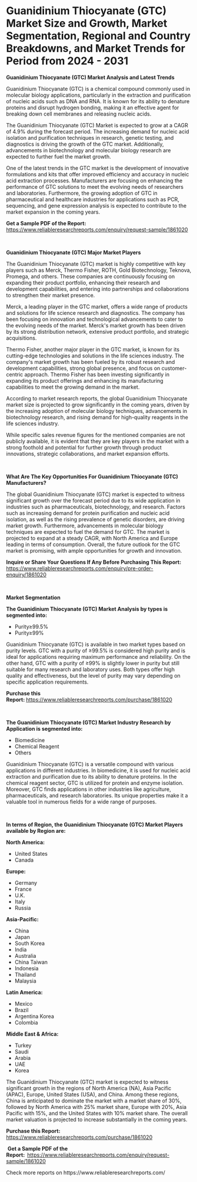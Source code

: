 <p><h1>Guanidinium Thiocyanate (GTC) Market Size and Growth, Market Segmentation, Regional and Country Breakdowns, and Market Trends for Period from 2024 -  2031</h1></p><p><strong>Guanidinium Thiocyanate (GTC) Market Analysis and Latest Trends</strong></p>
<p><p>Guanidinium Thiocyanate (GTC) is a chemical compound commonly used in molecular biology applications, particularly in the extraction and purification of nucleic acids such as DNA and RNA. It is known for its ability to denature proteins and disrupt hydrogen bonding, making it an effective agent for breaking down cell membranes and releasing nucleic acids.</p><p>The Guanidinium Thiocyanate (GTC) Market is expected to grow at a CAGR of 4.9% during the forecast period. The increasing demand for nucleic acid isolation and purification techniques in research, genetic testing, and diagnostics is driving the growth of the GTC market. Additionally, advancements in biotechnology and molecular biology research are expected to further fuel the market growth.</p><p>One of the latest trends in the GTC market is the development of innovative formulations and kits that offer improved efficiency and accuracy in nucleic acid extraction processes. Manufacturers are focusing on enhancing the performance of GTC solutions to meet the evolving needs of researchers and laboratories. Furthermore, the growing adoption of GTC in pharmaceutical and healthcare industries for applications such as PCR, sequencing, and gene expression analysis is expected to contribute to the market expansion in the coming years.</p></p>
<p><strong>Get a Sample PDF of the Report:&nbsp;</strong> <a href="https://www.reliableresearchreports.com/enquiry/request-sample/1861020">https://www.reliableresearchreports.com/enquiry/request-sample/1861020</a></p>
<p>&nbsp;</p>
<p><strong>Guanidinium Thiocyanate (GTC) Major Market Players</strong></p>
<p><p>The Guanidinium Thiocyanate (GTC) market is highly competitive with key players such as Merck, Thermo Fisher, ROTH, Gold Biotechnology, Teknova, Promega, and others. These companies are continuously focusing on expanding their product portfolio, enhancing their research and development capabilities, and entering into partnerships and collaborations to strengthen their market presence.</p><p>Merck, a leading player in the GTC market, offers a wide range of products and solutions for life science research and diagnostics. The company has been focusing on innovation and technological advancements to cater to the evolving needs of the market. Merck's market growth has been driven by its strong distribution network, extensive product portfolio, and strategic acquisitions.</p><p>Thermo Fisher, another major player in the GTC market, is known for its cutting-edge technologies and solutions in the life sciences industry. The company's market growth has been fueled by its robust research and development capabilities, strong global presence, and focus on customer-centric approach. Thermo Fisher has been investing significantly in expanding its product offerings and enhancing its manufacturing capabilities to meet the growing demand in the market.</p><p>According to market research reports, the global Guanidinium Thiocyanate market size is projected to grow significantly in the coming years, driven by the increasing adoption of molecular biology techniques, advancements in biotechnology research, and rising demand for high-quality reagents in the life sciences industry.</p><p>While specific sales revenue figures for the mentioned companies are not publicly available, it is evident that they are key players in the market with a strong foothold and potential for further growth through product innovations, strategic collaborations, and market expansion efforts.</p></p>
<p>&nbsp;</p>
<p><strong>What Are The Key Opportunities For Guanidinium Thiocyanate (GTC) Manufacturers?</strong></p>
<p><p>The global Guanidinium Thiocyanate (GTC) market is expected to witness significant growth over the forecast period due to its wide application in industries such as pharmaceuticals, biotechnology, and research. Factors such as increasing demand for protein purification and nucleic acid isolation, as well as the rising prevalence of genetic disorders, are driving market growth. Furthermore, advancements in molecular biology techniques are expected to fuel the demand for GTC. The market is projected to expand at a steady CAGR, with North America and Europe leading in terms of consumption. Overall, the future outlook for the GTC market is promising, with ample opportunities for growth and innovation.</p></p>
<p><strong>Inquire or Share Your Questions If Any Before Purchasing This Report:</strong> <a href="https://www.reliableresearchreports.com/enquiry/pre-order-enquiry/1861020">https://www.reliableresearchreports.com/enquiry/pre-order-enquiry/1861020</a></p>
<p>&nbsp;</p>
<p><strong>Market Segmentation</strong></p>
<p><strong>The Guanidinium Thiocyanate (GTC) Market Analysis by types is segmented into:</strong></p>
<p><ul><li>Purity≥99.5%</li><li>Purity≥99%</li></ul></p>
<p><p>Guanidinium Thiocyanate (GTC) is available in two market types based on purity levels. GTC with a purity of ≥99.5% is considered high purity and is ideal for applications requiring maximum performance and reliability. On the other hand, GTC with a purity of ≥99% is slightly lower in purity but still suitable for many research and laboratory uses. Both types offer high quality and effectiveness, but the level of purity may vary depending on specific application requirements.</p></p>
<p><strong>Purchase this Report:&nbsp;</strong><a href="https://www.reliableresearchreports.com/purchase/1861020">https://www.reliableresearchreports.com/purchase/1861020</a></p>
<p>&nbsp;</p>
<p><strong>The Guanidinium Thiocyanate (GTC) Market Industry Research by Application is segmented into:</strong></p>
<p><ul><li>Biomedicine</li><li>Chemical Reagent</li><li>Others</li></ul></p>
<p><p>Guanidinium Thiocyanate (GTC) is a versatile compound with various applications in different industries. In biomedicine, it is used for nucleic acid extraction and purification due to its ability to denature proteins. In the chemical reagent sector, GTC is utilized for protein and enzyme isolation. Moreover, GTC finds applications in other industries like agriculture, pharmaceuticals, and research laboratories. Its unique properties make it a valuable tool in numerous fields for a wide range of purposes.</p></p>
<p>&nbsp;</p>
<p><strong>In terms of Region, the Guanidinium Thiocyanate (GTC) Market Players available by Region are:</strong></p>
<p>
    <p> <strong> North America: </strong>
        <ul>
            <li>United States</li>
            <li>Canada</li>
        </ul>
        </p> 
    <p> <strong> Europe: </strong>
        <ul>
            <li>Germany</li>
            <li>France</li>
            <li>U.K.</li>
            <li>Italy</li>
            <li>Russia</li>
        </ul>
        </p> 
    <p> <strong> Asia-Pacific: </strong>
        <ul>
            <li>China</li>
            <li>Japan</li>
            <li>South Korea</li>
            <li>India</li>
            <li>Australia</li>
            <li>China Taiwan</li>
            <li>Indonesia</li>
            <li>Thailand</li>
            <li>Malaysia</li>
        </ul>
        </p> 
    <p> <strong> Latin America: </strong>
        <ul>
            <li>Mexico</li>
            <li>Brazil</li>
            <li>Argentina Korea</li>
            <li>Colombia</li>
        </ul>
        </p> 
    <p> <strong> Middle East & Africa: </strong>
        <ul>
            <li>Turkey</li>
            <li>Saudi</li>
            <li>Arabia</li>
            <li>UAE</li>
            <li>Korea</li>
        </ul>
    </p>
    </p>
<p><p>The Guanidinium Thiocyanate (GTC) market is expected to witness significant growth in the regions of North America (NA), Asia Pacific (APAC), Europe, United States (USA), and China. Among these regions, China is anticipated to dominate the market with a market share of 30%, followed by North America with 25% market share, Europe with 20%, Asia Pacific with 15%, and the United States with 10% market share. The overall market valuation is projected to increase substantially in the coming years.</p></p>
<p><strong>Purchase this Report: </strong><a href="https://www.reliableresearchreports.com/purchase/1861020">https://www.reliableresearchreports.com/purchase/1861020</a></p>
<p>&nbsp;<strong>Get a Sample PDF of the Report:&nbsp;&nbsp;</strong><a href="https://www.reliableresearchreports.com/enquiry/request-sample/1861020">https://www.reliableresearchreports.com/enquiry/request-sample/1861020</a></p>
<p><strong></strong></p>
<p>Check more reports on https://www.reliableresearchreports.com/</p>